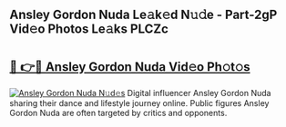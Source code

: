 ## Ansley Gordon Nuda Le𝚊k𝚎d N𝚞𝚍e - Part-2gP Vid𝚎o Photos Le𝚊ks PLCZc

# <h2><a href="http://fbbo5zf.evod.top/?m=Ansley+Gordon+Nuda">🔗 👉🔴 Ansley Gordon Nuda Vid𝚎o Ph𝚘t𝚘s</a></h2>

[![Ansley Gordon Nuda N𝚞d𝚎s](https://i.imgur.com/8V9OHl7.gif)](http://fbbo5zf.evod.top/?m=Ansley+Gordon+Nuda)
Digital influencer Ansley Gordon Nuda sharing their dance and lifestyle journey online. Public figures Ansley Gordon Nuda are often targeted by critics and opponents. 
